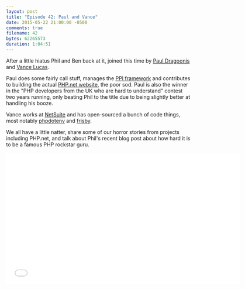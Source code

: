 ```yaml
---
layout: post
title: "Episode 42: Paul and Vance"
date: 2015-05-22 21:00:00 -0500
comments: true
filename: 42
bytes: 62265573
duration: 1:04:51
---
```


After a little hiatus Phil and Ben back at it, joined this time by [Paul Dragoonis](https://twitter.com/dr4goonis) and [Vance Lucas](https://twitter.com/vlucas).

Paul does some fairly call stuff, manages the [PPI framework](http://www.ppi.io/) and contributes to building the actual [PHP.net website](http://php.net/), the poor sod. Paul is also the winner in the "PHP developers from the UK who are hard to understand" contest two years running, only beating Phil to the title due to being slightly better at handling his booze.

Vance works at [NetSuite](http://www.netsuite.org/) and has open-sourced a bunch of code things, most notably [phpdotenv](https://github.com/vlucas/phpdotenv) and [frisby](https://github.com/vlucas/frisby).

We all have a little natter, share some of our horror stories from projects including PHP.net, and talk about Phil's recent blog post about how hard it is to be a famous PHP rockstar guru.

<iframe width="640" height="360" src="//www.youtube.com/embed/tXfOQdYwADA" frameborder="0" allowfullscreen></iframe>
